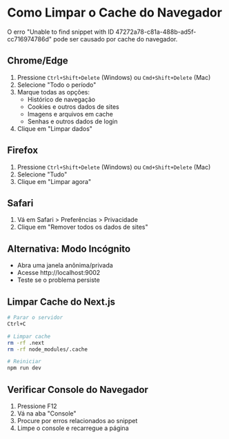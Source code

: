 # Como Limpar o Cache do Navegador

O erro "Unable to find snippet with ID 47272a78-c81a-488b-ad5f-cc716974786d" pode ser causado por cache do navegador.

## Chrome/Edge
1. Pressione `Ctrl+Shift+Delete` (Windows) ou `Cmd+Shift+Delete` (Mac)
2. Selecione "Todo o período"
3. Marque todas as opções:
   - Histórico de navegação
   - Cookies e outros dados de sites
   - Imagens e arquivos em cache
   - Senhas e outros dados de login
4. Clique em "Limpar dados"

## Firefox
1. Pressione `Ctrl+Shift+Delete` (Windows) ou `Cmd+Shift+Delete` (Mac)
2. Selecione "Tudo"
3. Clique em "Limpar agora"

## Safari
1. Vá em Safari > Preferências > Privacidade
2. Clique em "Remover todos os dados de sites"

## Alternativa: Modo Incógnito
- Abra uma janela anônima/privada
- Acesse http://localhost:9002
- Teste se o problema persiste

## Limpar Cache do Next.js
```bash
# Parar o servidor
Ctrl+C

# Limpar cache
rm -rf .next
rm -rf node_modules/.cache

# Reiniciar
npm run dev
```

## Verificar Console do Navegador
1. Pressione F12
2. Vá na aba "Console"
3. Procure por erros relacionados ao snippet
4. Limpe o console e recarregue a página
